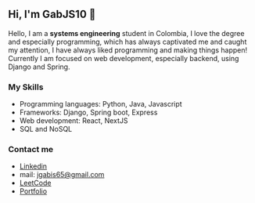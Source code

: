 ## Hi, I'm GabJS10 👋


Hello, I am a **systems engineering** student in Colombia, I love the degree and especially programming, which has always captivated me and caught my attention, 
I have always liked programming and making things happen! Currently I am focused on web development, especially backend, using Django and Spring.

### My Skills

* Programming languages: Python, Java, Javascript
* Frameworks: Django, Spring boot, Express
* Web development: React, NextJS
* SQL and NoSQL

### Contact me
* [Linkedin](https://www.linkedin.com/in/gabriel-ballesteros-3114b916a/)
* mail: jgabis65@gmail.com
* [LeetCode](https://leetcode.com/GabJS10/)
* [Portfolio](https://gabjs10.github.io/Portfolio11ty/)
